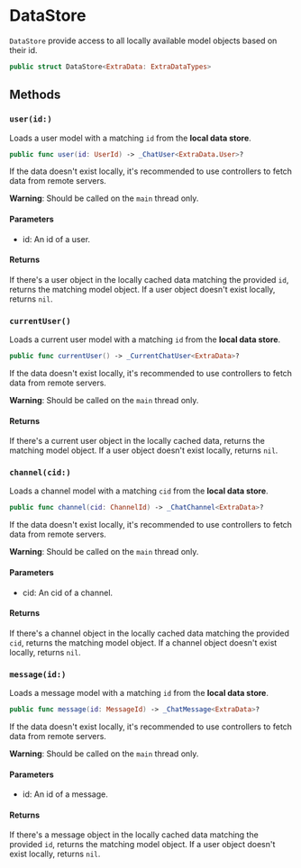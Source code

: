 # DataStore

`DataStore` provide access to all locally available model objects based on their id.

``` swift
public struct DataStore<ExtraData: ExtraDataTypes> 
```

## Methods

### `user(id:)`

Loads a user model with a matching `id` from the **local data store**.

``` swift
public func user(id: UserId) -> _ChatUser<ExtraData.User>? 
```

If the data doesn't exist locally, it's recommended to use controllers to fetch data from remote servers.

**Warning**: Should be called on the `main` thread only.

#### Parameters

  - id: An id of a user.

#### Returns

If there's a user object in the locally cached data matching the provided `id`, returns the matching model object. If a user object doesn't exist locally, returns `nil`.

### `currentUser()`

Loads a current user model with a matching `id` from the **local data store**.

``` swift
public func currentUser() -> _CurrentChatUser<ExtraData>? 
```

If the data doesn't exist locally, it's recommended to use controllers to fetch data from remote servers.

**Warning**: Should be called on the `main` thread only.

#### Returns

If there's a current user object in the locally cached data, returns the matching model object. If a user object doesn't exist locally, returns `nil`.

### `channel(cid:)`

Loads a channel model with a matching `cid` from the **local data store**.

``` swift
public func channel(cid: ChannelId) -> _ChatChannel<ExtraData>? 
```

If the data doesn't exist locally, it's recommended to use controllers to fetch data from remote servers.

**Warning**: Should be called on the `main` thread only.

#### Parameters

  - cid: An cid of a channel.

#### Returns

If there's a channel object in the locally cached data matching the provided `cid`, returns the matching model object. If a channel object doesn't exist locally, returns `nil`.

### `message(id:)`

Loads a message model with a matching `id` from the **local data store**.

``` swift
public func message(id: MessageId) -> _ChatMessage<ExtraData>? 
```

If the data doesn't exist locally, it's recommended to use controllers to fetch data from remote servers.

**Warning**: Should be called on the `main` thread only.

#### Parameters

  - id: An id of a message.

#### Returns

If there's a message object in the locally cached data matching the provided `id`, returns the matching model object. If a user object doesn't exist locally, returns `nil`.
